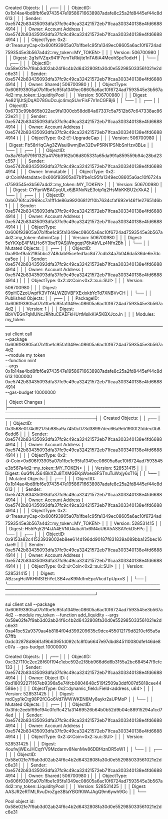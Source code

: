 Created Objects:                                                                                                                │
│  ┌──                                                                                                                            │
│  │ ObjectID: 0x1b14ae4bd8fbf6e9743547e19586716638987adafe8c25a2fd8445ef44c8d613                                                 │
│  │ Sender: 0xe5742b83435093dfa37fc9c49ca32421572eb71fcaa303340138e4fd66884914                                                   │
│  │ Owner: Account Address ( 0xe5742b83435093dfa37fc9c49ca32421572eb71fcaa303340138e4fd66884914 )                                │
│  │ ObjectType: 0x2::coin::TreasuryCap<0x606f93905a07b1fbe1c95fa1349ec08605a6ac10f6724ad7593545e3b567a4d2::my_token::MY_TOKEN>   │
│  │ Version: 506700980                                                                                                           │
│  │ Digest: 2g1sfVZqx941F7cmTkRkijte1nTA6iA4MeohSpcTodxH                                                                         │
│  └──                                                                                                                            │
│  ┌──                                                                                                                            │
│  │ ObjectID: 0x58e02fe7f9ab3d02ab24f6c4b2d6432808fa30d0e552985033561021e2dc6e31                                                 │
│  │ Sender: 0xe5742b83435093dfa37fc9c49ca32421572eb71fcaa303340138e4fd66884914                                                   │
│  │ Owner: Shared( 506700980 )                                                                                                   │
│  │ ObjectType: 0x606f93905a07b1fbe1c95fa1349ec08605a6ac10f6724ad7593545e3b567a4d2::my_token::LiquidityPool                      │
│  │ Version: 506700980                                                                                                           │
│  │ Digest: Ae821jUtSjDqAD78GuDcujc4mqSUvrFisF7n1nCGFBj6                                                                         │
│  └──                                                                                                                            │
│  ┌──                                                                                                                            │
│  │ ObjectID: 0x6733c99b865b022ac9fa1300cb58dd84a67337c5a7512b67c647338ac8623e21                                                 │
│  │ Sender: 0xe5742b83435093dfa37fc9c49ca32421572eb71fcaa303340138e4fd66884914                                                   │
│  │ Owner: Account Address ( 0xe5742b83435093dfa37fc9c49ca32421572eb71fcaa303340138e4fd66884914 )                                │
│  │ ObjectType: 0x2::package::UpgradeCap                                                                                         │
│  │ Version: 506700980                                                                                                           │
│  │ Digest: Fb58rHqCAg3ZWaui9wmjBw32EwP5RN1PSNbSnHzv8BLe                                                                         │
│  └──                                                                                                                            │
│  ┌──                                                                                                                            │
│  │ ObjectID: 0x8a761a979f6132fa4176b9162b06d805331a65da991a859559b94c28bd23c557                                                 │
│  │ Sender: 0xe5742b83435093dfa37fc9c49ca32421572eb71fcaa303340138e4fd66884914                                                   │
│  │ Owner: Immutable                                                                                                             │
│  │ ObjectType: 0x2::coin::CoinMetadata<0x606f93905a07b1fbe1c95fa1349ec08605a6ac10f6724ad7593545e3b567a4d2::my_token::MY_TOKEN>  │
│  │ Version: 506700980                                                                                                           │
│  │ Digest: CYFpnWBACyqULx6jBXNxNzE3otp1q2HsMbKKBU2cXkA2                                                                         │
│  └──                                                                                                                            │
│  ┌──                                                                                                                            │
│  │ ObjectID: 0xb6716fca2969cc7a1ff1de86a99206812f10b7634cfaf692e146f1e2765146b1                                                 │
│  │ Sender: 0xe5742b83435093dfa37fc9c49ca32421572eb71fcaa303340138e4fd66884914                                                   │
│  │ Owner: Account Address ( 0xe5742b83435093dfa37fc9c49ca32421572eb71fcaa303340138e4fd66884914 )                                │
│  │ ObjectType: 0x606f93905a07b1fbe1c95fa1349ec08605a6ac10f6724ad7593545e3b567a4d2::my_token::AdminCap                           │
│  │ Version: 506700980                                                                                                           │
│  │ Digest: 5eYKXpE4FMLHo6Y3beT9ASjWngqqt76hAbVLz4Nfn2Bh                                                                         │
│  └──                                                                                                                            │
│ Mutated Objects:                                                                                                                │
│  ┌──                                                                                                                            │
│  │ ObjectID: 0xa90ef9a52185bbc2748dab95cefed1ac8d77cdb34a7b046da536de6e7dcea5ee                                                 │
│  │ Sender: 0xe5742b83435093dfa37fc9c49ca32421572eb71fcaa303340138e4fd66884914                                                   │
│  │ Owner: Account Address ( 0xe5742b83435093dfa37fc9c49ca32421572eb71fcaa303340138e4fd66884914 )                                │
│  │ ObjectType: 0x2::coin::Coin<0x2::sui::SUI>                                                                                   │
│  │ Version: 506700980                                                                                                           │
│  │ Digest: 69pHCZzoUwpfK3V1YALWZDVBFXExixkbYcTd7XNBVvCH                                                                         │
│  └──                                                                                                                            │
│ Published Objects:                                                                                                              │
│  ┌──                                                                                                                            │
│  │ PackageID: 0x606f93905a07b1fbe1c95fa1349ec08605a6ac10f6724ad7593545e3b567a4d2                                                │
│  │ Version: 1                                                                                                                   │
│  │ Digest: BbVVEGn7qMUNcJRNtuCEAEFkHUrtMsikKiA5KBXJcoJn                                                                         │
│  │ Modules: my_token      


----------------------
sui client call \
--package 0x606f93905a07b1fbe1c95fa1349ec08605a6ac10f6724ad7593545e3b567a4d2 \
--module my_token \
--function mint \
--args 0x1b14ae4bd8fbf6e9743547e19586716638987adafe8c25a2fd8445ef44c8d613 1000000 0xe5742b83435093dfa37fc9c49ca32421572eb71fcaa303340138e4fd66884914 \
--gas-budget 10000000

│ Object Changes                                                                                                                 │
├────────────────────────────────────────────────────────────────────────────────────────────────────────────────────────────────┤
│ Created Objects:                                                                                                               │
│  ┌──                                                                                                                           │
│  │ ObjectID: 0x3568e0f74d92175b985a9a7450c073d38997dec66a9eb1900f2fddec0b86edd6                                                │
│  │ Sender: 0xe5742b83435093dfa37fc9c49ca32421572eb71fcaa303340138e4fd66884914                                                  │
│  │ Owner: Account Address ( 0xe5742b83435093dfa37fc9c49ca32421572eb71fcaa303340138e4fd66884914 )                               │
│  │ ObjectType: 0x2::coin::Coin<0x606f93905a07b1fbe1c95fa1349ec08605a6ac10f6724ad7593545e3b567a4d2::my_token::MY_TOKEN>         │
│  │ Version: 528531415                                                                                                          │
│  │ Digest: 6uGfNJS64BkXZu8TXMGEKpWxex8FSTnuTuWxjy6xT16j                                                                        │
│  └──                                                                                                                           │
│ Mutated Objects:                                                                                                               │
│  ┌──                                                                                                                           │
│  │ ObjectID: 0x1b14ae4bd8fbf6e9743547e19586716638987adafe8c25a2fd8445ef44c8d613                                                │
│  │ Sender: 0xe5742b83435093dfa37fc9c49ca32421572eb71fcaa303340138e4fd66884914                                                  │
│  │ Owner: Account Address ( 0xe5742b83435093dfa37fc9c49ca32421572eb71fcaa303340138e4fd66884914 )                               │
│  │ ObjectType: 0x2::coin::TreasuryCap<0x606f93905a07b1fbe1c95fa1349ec08605a6ac10f6724ad7593545e3b567a4d2::my_token::MY_TOKEN>  │
│  │ Version: 528531415                                                                                                          │
│  │ Digest: H55Pq52P4iJA4EVNU4ubaVtx6M4oU6A5ASSAYekD5FPc                                                                        │
│  └──                                                                                                                           │
│  ┌──                                                                                                                           │
│  │ ObjectID: 0x9153a82c41523939002eb8ee614d196dd90187f831839a089bba125bec16dae9                                                │
│  │ Sender: 0xe5742b83435093dfa37fc9c49ca32421572eb71fcaa303340138e4fd66884914                                                  │
│  │ Owner: Account Address ( 0xe5742b83435093dfa37fc9c49ca32421572eb71fcaa303340138e4fd66884914 )                               │
│  │ ObjectType: 0x2::coin::Coin<0x2::sui::SUI>                                                                                  │
│  │ Version: 528531415                                                                                                          │
│  │ Digest: ABzsrgHcWKHMSfEhYeLSB4vaK9MdfmEpcVkcdTpUpxvS                                                                        │
│  └──                                                                                                                           │
╰────────────────────────────────────────────────────────────────────────────────────────────────────────────────────────────────╯


sui client call --package 0x606f93905a07b1fbe1c95fa1349ec08605a6ac10f6724ad7593545e3b567a4d2 --module my_token --function add_liquidity --args 0x58e02fe7f9ab3d02ab24f6c4b2d6432808fa30d0e552985033561021e2dc6e31 0xa41bc52a9379aa4b8184f04d399209635c9dce455012179d8210ef65a5a67ffb 0xdc32878d8661af9b63951d092cfc8f0a6647e97dbd845110080dfe146de8c07a --gas-budget 10000000

Created Objects:                                                                                            │
│  ┌──                                                                                                        │
│  │ ObjectID: 0xc327110c2ec28f60f194c1ebc592e2f8bb966d6d6b3155a2bc684547f9cfc133                             │
│  │ Sender: 0xe5742b83435093dfa37fc9c49ca32421572eb71fcaa303340138e4fd66884914                               │
│  │ Owner: Object ID: ( 0xd18092271167eb9396a5e74fcb0804648c519f2509a3ddf007d5818cee44586e )                 │
│  │ ObjectType: 0x2::dynamic_field::Field<address, u64>                                                      │
│  │ Version: 528531425                                                                                       │
│  │ Digest: mdCyp1kCtg98P2fCGo6Vd7WWWKEN6My6aykr2aUPMoP                                                      │
│  └──                                                                                                        │
│ Mutated Objects:                                                                                            │
│  ┌──                                                                                                        │
│  │ ObjectID: 0x3fdc2eebf99e194c0fcffc421a31469526b64b0b52d9b04c88915294a1cd74ed                             │
│  │ Sender: 0xe5742b83435093dfa37fc9c49ca32421572eb71fcaa303340138e4fd66884914                               │
│  │ Owner: Account Address ( 0xe5742b83435093dfa37fc9c49ca32421572eb71fcaa303340138e4fd66884914 )            │
│  │ ObjectType: 0x2::coin::Coin<0x2::sui::SUI>                                                               │
│  │ Version: 528531425                                                                                       │
│  │ Digest: 4oufwjWExJHCqtYV9Mzdarnv8NenMw86DBf4znDR5oW1                                                     │
│  └──                                                                                                        │
│  ┌──                                                                                                        │
│  │ ObjectID: 0x58e02fe7f9ab3d02ab24f6c4b2d6432808fa30d0e552985033561021e2dc6e31                             │
│  │ Sender: 0xe5742b83435093dfa37fc9c49ca32421572eb71fcaa303340138e4fd66884914                               │
│  │ Owner: Shared( 506700980 )                                                                               │
│  │ ObjectType: 0x606f93905a07b1fbe1c95fa1349ec08605a6ac10f6724ad7593545e3b567a4d2::my_token::LiquidityPool  │
│  │ Version: 528531425                                                                                       │
│  │ Digest: AASJR2eRTMLRvuDroZge3BtaYBGfKWAJAgQ9m6ywh9Gc                                                     │
│  └──                                                          


Pool object id: 0x58e02fe7f9ab3d02ab24f6c4b2d6432808fa30d0e552985033561021e2dc6e31